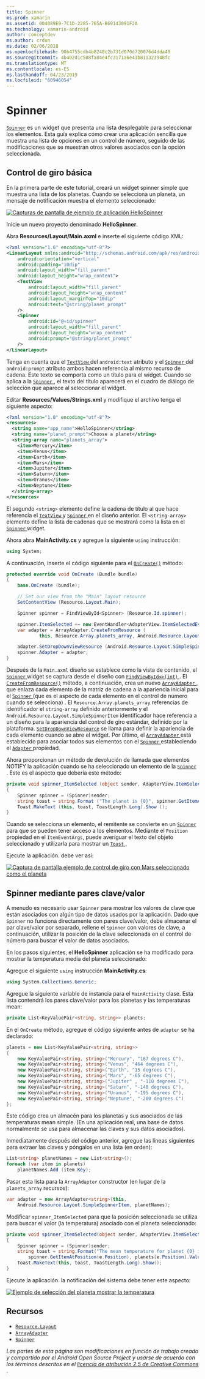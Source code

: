 ```yaml
---
title: Spinner
ms.prod: xamarin
ms.assetid: 004089E9-7C1D-2285-765A-B69143091F2A
ms.technology: xamarin-android
author: conceptdev
ms.author: crdun
ms.date: 02/06/2018
ms.openlocfilehash: 90b4755cdb4b8248c2b731d070d720076d4dda40
ms.sourcegitcommit: 4b402d1c508fa84e4fc3171a6e43b811323948fc
ms.translationtype: MT
ms.contentlocale: es-ES
ms.lasthandoff: 04/23/2019
ms.locfileid: "60946054"
---
```

# <a name="spinner"></a>Spinner

[`Spinner`](https://developer.xamarin.com/api/type/Android.Widget.Spinner/) es un widget que presenta una lista desplegable para seleccionar los elementos. Esta guía explica cómo crear una aplicación sencilla que muestra una lista de opciones en un control de número, seguido de las modificaciones que se muestran otros valores asociados con la opción seleccionada.

## <a name="basic-spinner"></a>Control de giro básica

En la primera parte de este tutorial, creará un widget spinner simple que muestra una lista de los planetas. Cuando se selecciona un planeta, un mensaje de notificación muestra el elemento seleccionado:

[![Capturas de pantalla de ejemplo de aplicación HelloSpinner](spinner-images/01-example-screenshots-sml.png)](spinner-images/01-example-screenshots.png#lightbox)

Inicie un nuevo proyecto denominado **HelloSpinner**.

Abra **Resources/Layout/Main.axml** e inserte el siguiente código XML:

```xml
<?xml version="1.0" encoding="utf-8"?>
<LinearLayout xmlns:android="http://schemas.android.com/apk/res/android"
    android:orientation="vertical"
    android:padding="10dip"
    android:layout_width="fill_parent"
    android:layout_height="wrap_content">
    <TextView
        android:layout_width="fill_parent"
        android:layout_height="wrap_content"
        android:layout_marginTop="10dip"
        android:text="@string/planet_prompt"
    />
    <Spinner
        android:id="@+id/spinner"
        android:layout_width="fill_parent"
        android:layout_height="wrap_content"
        android:prompt="@string/planet_prompt"
    />
</LinearLayout>
```

Tenga en cuenta que el [ `TextView` ](https://developer.xamarin.com/api/type/Android.Widget.TextView/)del `android:text` atributo y el [ `Spinner` ](https://developer.xamarin.com/api/type/Android.Widget.Spinner/)del `android:prompt` atributo ambos hacen referencia al mismo recurso de cadena. Este texto se comporta como un título para el widget. Cuando se aplica a la [ `Spinner` ](https://developer.xamarin.com/api/type/Android.Widget.Spinner/), el texto del título aparecerá en el cuadro de diálogo de selección que aparece al seleccionar el widget.

Editar **Resources/Values/Strings.xml** y modifique el archivo tenga el siguiente aspecto:

```xml
<?xml version="1.0" encoding="utf-8"?>
<resources>
  <string name="app_name">HelloSpinner</string>
  <string name="planet_prompt">Choose a planet</string>
  <string-array name="planets_array">
    <item>Mercury</item>
    <item>Venus</item>
    <item>Earth</item>
    <item>Mars</item>
    <item>Jupiter</item>
    <item>Saturn</item>
    <item>Uranus</item>
    <item>Neptune</item>
  </string-array>
</resources>
```

El segundo `<string>` elemento define la cadena de título al que hace referencia el [ `TextView` ](https://developer.xamarin.com/api/type/Android.Widget.TextView/) y [ `Spinner` ](https://developer.xamarin.com/api/type/Android.Widget.Spinner/) en el diseño anterior.
El `<string-array>` elemento define la lista de cadenas que se mostrará como la lista en el [ `Spinner` ](https://developer.xamarin.com/api/type/Android.Widget.Spinner/) widget.

Ahora abra **MainActivity.cs** y agregue la siguiente `using` instrucción:

```csharp
using System;
```

A continuación, inserte el código siguiente para el [`OnCreate()`](https://developer.xamarin.com/api/member/Android.App.Activity.OnCreate/(Android.OS.Bundle))
método:

```csharp
protected override void OnCreate (Bundle bundle)
{
    base.OnCreate (bundle);

    // Set our view from the "Main" layout resource
    SetContentView (Resource.Layout.Main);

    Spinner spinner = FindViewById<Spinner> (Resource.Id.spinner);

    spinner.ItemSelected += new EventHandler<AdapterView.ItemSelectedEventArgs> (spinner_ItemSelected);
    var adapter = ArrayAdapter.CreateFromResource (
            this, Resource.Array.planets_array, Android.Resource.Layout.SimpleSpinnerItem);

    adapter.SetDropDownViewResource (Android.Resource.Layout.SimpleSpinnerDropDownItem);
    spinner.Adapter = adapter;
}
```

Después de la `Main.axml` diseño se establece como la vista de contenido, el [ `Spinner` ](https://developer.xamarin.com/api/type/Android.Widget.Spinner/) widget se captura desde el diseño con [ `FindViewById<>(int)` ](https://developer.xamarin.com/api/member/Android.App.Activity.FindViewById/p/System.Int32/).
El [`CreateFromResource()`](https://developer.xamarin.com/api/member/Android.Widget.ArrayAdapter.CreateFromResource/p/Android.Content.Context/System.Int32/System.Int32/)
método, a continuación, crea un nuevo [ `ArrayAdapter` ](https://developer.xamarin.com/api/type/Android.Widget.ArrayAdapter/), que enlaza cada elemento de la matriz de cadena a la apariencia inicial para el [ `Spinner` ](https://developer.xamarin.com/api/type/Android.Widget.Spinner/) (que es el aspecto de cada elemento en el control de número cuando se selecciona) . El `Resource.Array.planets_array` referencias de identificador el `string-array` definido anteriormente y el `Android.Resource.Layout.SimpleSpinnerItem` identificador hace referencia a un diseño para la apariencia del control de giro estándar, definido por la plataforma.
[`SetDropDownViewResource`](https://developer.xamarin.com/api/member/Android.Widget.ArrayAdapter.SetDropDownViewResource/p/System.Int32/)
se llama para definir la apariencia de cada elemento cuando se abre el widget. Por último, el [ `ArrayAdapter` ](https://developer.xamarin.com/api/type/Android.Widget.ArrayAdapter/) está establecido para asociar todos sus elementos con el [ `Spinner` ](https://developer.xamarin.com/api/type/Android.Widget.Spinner/) estableciendo el [ `Adapter` ](https://developer.xamarin.com/api/type/Android.Widget.ArrayAdapter) propiedad.

Ahora proporcionan un método de devolución de llamada que elementos NOTIFY la aplicación cuando se ha seleccionado un elemento de la [ `Spinner` ](https://developer.xamarin.com/api/type/Android.Widget.Spinner/). Este es el aspecto que debería este método:

```csharp
private void spinner_ItemSelected (object sender, AdapterView.ItemSelectedEventArgs e)
{
    Spinner spinner = (Spinner)sender;
    string toast = string.Format ("The planet is {0}", spinner.GetItemAtPosition (e.Position));
    Toast.MakeText (this, toast, ToastLength.Long).Show ();
}
```

Cuando se selecciona un elemento, el remitente se convierte en un [ `Spinner` ](https://developer.xamarin.com/api/type/Android.Widget.Spinner/) para que se pueden tener acceso a los elementos. Mediante el `Position` propiedad en el `ItemEventArgs`, puede averiguar el texto del objeto seleccionado y utilizarla para mostrar un [ `Toast` ](https://developer.xamarin.com/api/type/Android.Widget.Toast/).

Ejecute la aplicación. debe ver así:

[![Captura de pantalla ejemplo de control de giro con Mars seleccionado como el planeta](spinner-images/02-basic-example-sml.png)](spinner-images/02-basic-example.png#lightbox)

## <a name="spinner-using-keyvalue-pairs"></a>Spinner mediante pares clave/valor

A menudo es necesario usar `Spinner` para mostrar los valores de clave que están asociados con algún tipo de datos usados por la aplicación. Dado que `Spinner` no funciona directamente con pares clave/valor, debe almacenar el par clave/valor por separado, rellene el `Spinner` con valores de clave, a continuación, utilizar la posición de la clave seleccionada en el control de número para buscar el valor de datos asociados. 

En los pasos siguientes, el **HelloSpinner** aplicación se ha modificado para mostrar la temperatura media del planeta seleccionado:

Agregue el siguiente `using` instrucción **MainActivity.cs**:

```csharp
using System.Collections.Generic;
```

Agregue la siguiente variable de instancia para el `MainActivity` clase.
Esta lista contendrá los pares clave/valor para los planetas y las temperaturas mean:

```csharp
private List<KeyValuePair<string, string>> planets;
```

En el `OnCreate` método, agregue el código siguiente antes de `adapter` se ha declarado:

```csharp
planets = new List<KeyValuePair<string, string>>
{
    new KeyValuePair<string, string>("Mercury", "167 degrees C"),
    new KeyValuePair<string, string>("Venus", "464 degrees C"),
    new KeyValuePair<string, string>("Earth", "15 degrees C"),
    new KeyValuePair<string, string>("Mars", "-65 degrees C"),
    new KeyValuePair<string, string>("Jupiter" , "-110 degrees C"),
    new KeyValuePair<string, string>("Saturn", "-140 degrees C"),
    new KeyValuePair<string, string>("Uranus", "-195 degrees C"),
    new KeyValuePair<string, string>("Neptune", "-200 degrees C")
};
```

Este código crea un almacén para los planetas y sus asociados de las temperaturas mean simple. (En una aplicación real, una base de datos normalmente se usa para almacenar las claves y sus datos asociados).

Inmediatamente después del código anterior, agregue las líneas siguientes para extraer las claves y póngalos en una lista (en orden):

```csharp
List<string> planetNames = new List<string>();
foreach (var item in planets)
    planetNames.Add (item.Key);
```

Pasar esta lista para la `ArrayAdapter` constructor (en lugar de la `planets_array` recursos):

```csharp
var adapter = new ArrayAdapter<string>(this,
    Android.Resource.Layout.SimpleSpinnerItem, planetNames);
```

Modificar `spinner_ItemSelected` para que la posición seleccionada se utiliza para buscar el valor (la temperatura) asociado con el planeta seleccionado:

```csharp
private void spinner_ItemSelected(object sender, AdapterView.ItemSelectedEventArgs e)
{
    Spinner spinner = (Spinner)sender;
    string toast = string.Format("The mean temperature for planet {0} is {1}",
        spinner.GetItemAtPosition(e.Position), planets[e.Position].Value);
    Toast.MakeText(this, toast, ToastLength.Long).Show();
}
```

Ejecute la aplicación. la notificación del sistema debe tener este aspecto:

[![Ejemplo de selección del planeta mostrar la temperatura](spinner-images/03-keyvalue-example-sml.png)](spinner-images/03-keyvalue-example.png#lightbox)
   
  

## <a name="resources"></a>Recursos

-   [`Resource.Layout`](https://developer.xamarin.com/api/type/Android.Resource+Layout/) 
-   [`ArrayAdapter`](https://developer.xamarin.com/api/type/Android.Widget.ArrayAdapter/) 
-   [`Spinner`](https://developer.xamarin.com/api/type/Android.Widget.Spinner/) 

*Las partes de esta página son modificaciones en función de trabajo creado y compartido por el Android Open Source Project y usarse de acuerdo con los términos descritos en el*
[*licencia de atribución 2.5 de Creative Commons* ](http://creativecommons.org/licenses/by/2.5/).
